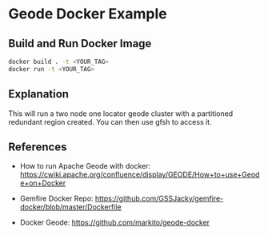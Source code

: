 # Geode Docker Example

## Build and Run Docker Image

```bash
docker build . -t <YOUR_TAG>
docker run -t <YOUR_TAG>
```

## Explanation
This will run a two node one locator geode cluster with a partitioned redundant region created.  You can then use gfsh to access it.

## References

- How to run Apache Geode with docker: https://cwiki.apache.org/confluence/display/GEODE/How+to+use+Geode+on+Docker

- Gemfire Docker Repo: https://github.com/GSSJacky/gemfire-docker/blob/master/Dockerfile

- Docker Geode: https://github.com/markito/geode-docker

